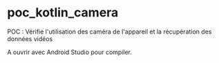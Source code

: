# poc_kotlin_camera
POC : Vérifie l'utilisation des caméra de l'appareil et la récupération des données vidéos

A ouvrir avec Android Studio pour compiler.

